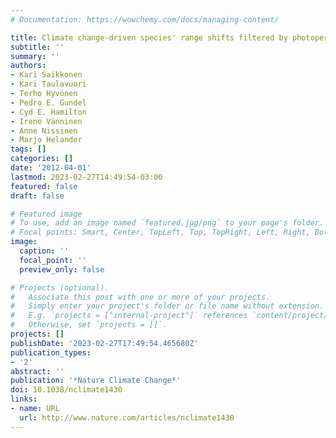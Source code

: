 ```yaml
---
# Documentation: https://wowchemy.com/docs/managing-content/

title: Climate change-driven species' range shifts filtered by photoperiodism
subtitle: ''
summary: ''
authors:
- Kari Saikkonen
- Kari Taulavuori
- Terho Hyvönen
- Pedro E. Gundel
- Cyd E. Hamilton
- Irene Vänninen
- Anne Nissinen
- Marjo Helander
tags: []
categories: []
date: '2012-04-01'
lastmod: 2023-02-27T14:49:54-03:00
featured: false
draft: false

# Featured image
# To use, add an image named `featured.jpg/png` to your page's folder.
# Focal points: Smart, Center, TopLeft, Top, TopRight, Left, Right, BottomLeft, Bottom, BottomRight.
image:
  caption: ''
  focal_point: ''
  preview_only: false

# Projects (optional).
#   Associate this post with one or more of your projects.
#   Simply enter your project's folder or file name without extension.
#   E.g. `projects = ["internal-project"]` references `content/project/deep-learning/index.md`.
#   Otherwise, set `projects = []`.
projects: []
publishDate: '2023-02-27T17:49:54.465680Z'
publication_types:
- '2'
abstract: ''
publication: '*Nature Climate Change*'
doi: 10.1038/nclimate1430
links:
- name: URL
  url: http://www.nature.com/articles/nclimate1430
---
```

